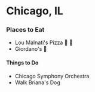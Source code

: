 # Chicago, IL

### Places to Eat
- Lou Malnati's Pizza :pizza: :pizza: 
- Giordano's :pizza:

#### Things to Do
- Chicago Symphony Orchestra
- Walk Briana's Dog
